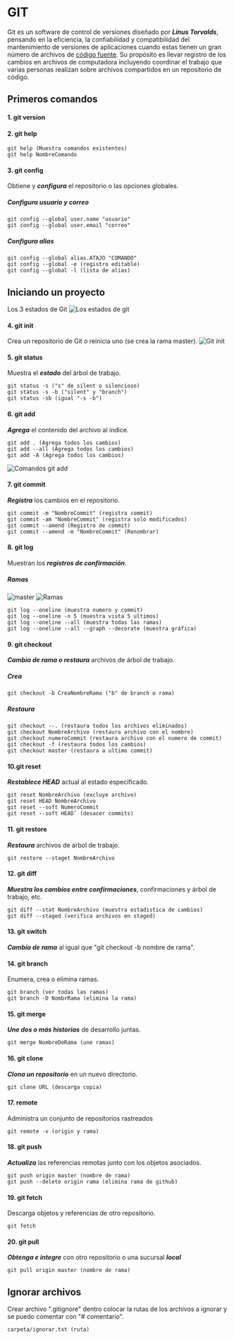 # GIT
Git es un software de control de versiones diseñado por ___Linus Torvalds___, pensando en la eficiencia, la confiabilidad y compatibilidad del mantenimiento de versiones de aplicaciones cuando estas tienen un gran número de archivos de [código fuente](https://es.wikipedia.org/wiki/C%C3%B3digo_fuente). Su propósito es llevar registro de los cambios en archivos de computadora incluyendo coordinar el trabajo que varias personas realizan sobre archivos compartidos en un repositorio de código.

## Primeros comandos
#### 1. git version

#### 2. git help 
~~~
git help (Muestra comandos existentes)
git help NombreComando
~~~
#### 3. git config 
Obtiene y ___configura___ el repositorio o las opciones globales.

##### Configura ___usuario y correo___
~~~
git config --global user.name "usuario"
git config --global user.email "correo"
~~~

##### Configura ___alias___

~~~
git config --global alias.ATAJO "COMANDO"
git config --global -e (registro editable)
git config --global -l (lista de alias)
~~~

## Iniciando un proyecto

Los 3 estados de Git
![Los estados de git](https://i.ibb.co/HhBsyqf/los-estados-de-git.png)

#### 4. git init
Crea un repositorio de Git o reinicia uno (se crea la rama master). 
![Git init](https://i.ibb.co/mvG0rbB/git-init.png)

#### 5. git status
Muestra el ___estado___ del árbol de trabajo.

~~~
git status -s ("s" de silent o silencioso)
git status -s -b ("silent" y "branch")
git status -sb (igual "-s -b")
~~~

#### 6. git add 
___Agrega___ el contenido del archivo al indice.

~~~
git add . (Agrega todos los cambios)
git add --all (Agrega todos los cambios)
git add -A (Agrega todos los cambios)
~~~

![Comandos git add](https://i.ibb.co/HCm5grR/git-add.png)

#### 7. git commit
___Registra___ los cambios en el repositorio.

~~~ 
git commit -m "NombreCommit" (registra commit)
git commit -am "NombreCommit" (registra solo modificados)
git commit --amend (Registro de commit)
git commit --amend -m "NombreCommit" (Renombrar)
~~~

#### 8. git log
Muestran los ___registros de confirmación___.

##### Ramas

![master](https://i.ibb.co/q1GBvC8/log-de-commit.png)
![Ramas](https://i.ibb.co/sWtjDx8/2021-03-31-17-31-55-3-3-Ramas-locales-mp4-Reproductor-multimedia-VLC.png)

~~~
git log --oneline (muestra numero y commit)
git log --oneline -n 5 (muestra vista 5 ultimos)
git log --oneline --all (muestra todas las ramas)
git log --oneline --all --graph --decorate (muestra gráfica)
~~~

#### 9. git checkout 
___Cambia de rama o restaura___ archivos de árbol de trabajo.

##### Crea
~~~
git checkout -b CreaNombreRama ("b" de branch o rama)
~~~
##### Restaura
~~~
git checkout --. (restaura todos los archivos eliminados)
git checkout NombreArchivo (restaura archivo con el nombre)
git checkout numeroCommit (restaura archivo con el numero de commit)
git checkout -f (restaura todos los cambios) 
git checkout master (restaura a ultimo commit)
~~~

#### 10.git reset
___Restablece HEAD___ actual al estado especificado.

~~~
git reset NombreArchivo (excluye archivo)
git reset HEAD NombreArchivo
git reset --soft NumeroCommit
git reset --soft HEADˆ (desacer commits)
~~~

#### 11. git restore
___Restaura___ archivos de árbol de trabajo.

~~~
git restore --staget NombreArchivo
~~~

#### 12. git diff
___Muestra los cambios entre confirmaciones___, confirmaciones y árbol de trabajo, etc.

~~~
git diff --stat NombreArchivo (muestra estadistica de cambios)
git diff --staged (verifica archivos en staged)
~~~

#### 13. git switch
___Cambia de rama___ al igual que "git checkout -b nombre de rama".

#### 14. git branch
Enumera, crea o elimina ramas.

~~~
git branch (ver todas las ramas)
git branch -D NombrRama (elimina la rama)
~~~

#### 15. git merge 
___Une dos o más historias___ de desarrollo juntas.

~~~
git merge NombreDeRama (une ramas)
~~~

#### 16. git clone
___Clona un repositorio___ en un nuevo directorio.

~~~
git clone URL (descarga copia)
~~~

#### 17. remote
Administra un conjunto de repositorios rastreados 

~~~
git remote -v (origin y rama)
~~~
#### 18. git push
___Actualiza___ las referencias remotas junto con los objetos asociados.

~~~
git push origin master (nombre de rama)
git push --delete origin rama (elimina rama de github)
~~~

#### 19. git fetch  
Descarga objetos y referencias de otro repositorio.
~~~
git fetch 
~~~

#### 20. git pull
___Obtenga e integre___ con otro repositorio o una sucursal ___local___

~~~
git pull origin master (nombre de rama) 
~~~

## Ignorar archivos
Crear archivo ".gitignore" dentro colocar la rutas de los archivos a ignorar y se puedo comentar con "# comentario".

~~~
carpeta/ignorar.txt (ruta) 
~~~